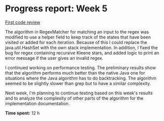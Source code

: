 # Progress report: Week 5

[First code review](https://github.com/eevalaiho/FocusStacking/issues/1)

The algorithm in RegexMatcher for matching an input to the regex was modified to use a helper field to keep track of the states
that have been visited or added for each iteration. Because of this I could replace the java.util.HashSet with the own
stack implementation. In addition, I fixed the bug for regex containing recursive Kleene stars, and added logic to print
an error message if the user gives an invalid regex.

I continued working on performance testing. The preliminary results show that the algorithm performs much better than
the native Java one for situations where the Java algorithm has to do backtracking. The algorithm seemed to be slightly
slower than grep but to have a similar complexity.

Next week, I'm planning to continue testing based on this week's results and to analyze the complexity of other parts 
of the algorithm for the implementation documentation.

**Time spent:** 12 h